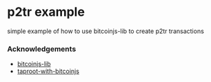 # p2tr example

simple example of how to use bitcoinjs-lib to create p2tr transactions 

### Acknowledgements

 - [bitcoinjs-lib](https://github.com/bitcoinjs/bitcoinjs-lib)
 - [taproot-with-bitcoinjs](https://github.com/Eunovo/taproot-with-bitcoinjs)

